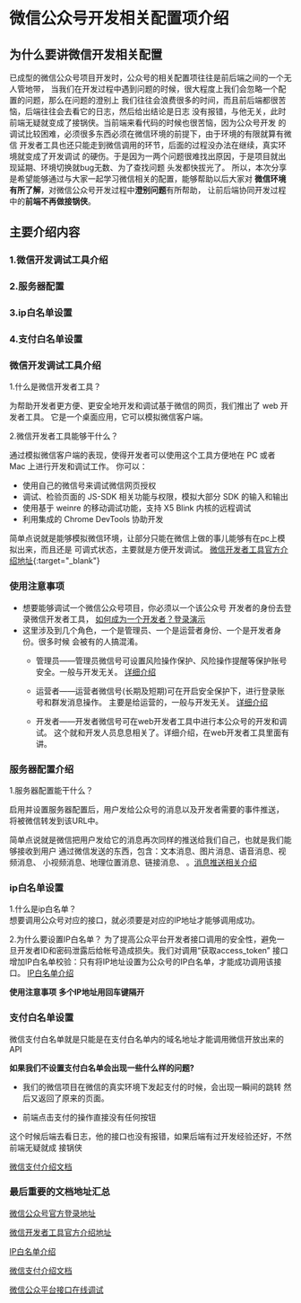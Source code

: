 # 微信公众号开发相关配置项介绍

## 为什么要讲微信开发相关配置

   已成型的微信公众号项目开发时，公众号的相关配置项往往是前后端之间的一个无人管地带，
当我们在开发过程中遇到问题的时候，很大程度上我们会忽略一个配置的问题，那么在问题的澄别上
我们往往会浪费很多的时间，而且前后端都很苦恼，后端往往会去看它的日志，然后给出结论是日志
没有报错，与他无关，此时前端无疑就变成了接锅侠。当前端来看代码的时候也很苦恼，因为公众号开发
的调试比较困难，必须很多东西必须在微信环境的前提下，由于环境的有限就算有微信
开发者工具也还只能走到微信调用的环节，后面的过程没办法在继续，真实环境就变成了开发调试
的硬伤。于是因为一两个问题很难找出原因，于是项目就出现延期、环境切换就bug无数、为了查找问题
头发都快拔光了。
所以，本次分享是希望能够通过与大家一起学习微信相关的配置，能够帮助以后大家对
  **微信环境有所了解**，对微信公众号开发过程中**澄别问题**有所帮助，
让前后端协同开发过程中的**前端不再做接锅侠**。



## 主要介绍内容
### 1.微信开发调试工具介绍
### 2.服务器配置
### 3.ip白名单设置
### 4.支付白名单设置

### 微信开发调试工具介绍
1.什么是微信开发者工具？   

为帮助开发者更方便、更安全地开发和调试基于微信的网页，我们推出了 web 开发者工具。
它是一个桌面应用，它可以模拟微信客户端。   


2.微信开发者工具能够干什么？  

通过模拟微信客户端的表现，使得开发者可以使用这个工具方便地在 PC 
或者 Mac 上进行开发和调试工作。
你可以：   
* 使用自己的微信号来调试微信网页授权
* 调试、检验页面的 JS-SDK 相关功能与权限，模拟大部分 SDK 的输入和输出
* 使用基于 weinre 的移动调试功能，支持 X5 Blink 内核的远程调试
* 利用集成的 Chrome DevTools 协助开发

简单点说就是能够模拟微信环境，让部分只能在微信上做的事儿能够有在pc上模拟出来，而且还是
可调式状态，主要就是方便开发调试。
[微信开发者工具官方介绍地址](https://mp.weixin.qq.com/wiki?t=resource/res_main&id=mp1455784140){:target="_blank"}
### **使用注意事项**
* 想要能够调试一个微信公众号项目，你必须以一个该公众号
开发者的身份去登录微信开发者工具，
[如何成为一个开发者？登录演示](https://mp.weixin.qq.com/)
* 这里涉及到几个角色，一个是管理员、一个是运营者身份、一个是开发者身份。很多时候
会被有的人搞混淆。
    * 管理员——管理员微信号可设置风险操作保护、风险操作提醒等保护账号安全。一般与开发无关。
    [详细介绍](http://kf.qq.com/faq/120911VrYVrA1412116ZRvuU.html)

    * 运营者——运营者微信号(长期及短期)可在开启安全保护下，进行登录账号和群发消息操作。
    主要是给运营的，一般与开发无关。
    [详细介绍](http://kf.qq.com/faq/120911VrYVrA141211FbEnq2.html)
    
    * 开发者——开发者微信号可在web开发者工具中进行本公众号的开发和调试。
    这个就和开发人员息息相关了。详细介绍，在web开发者工具里面有讲。
   

### 服务器配置介绍
1.服务器配置能干什么？ 
  
启用并设置服务器配置后，用户发给公众号的消息以及开发者需要的事件推送，
将被微信转发到该URL中。

简单点说就是微信把用户发给它的消息再次同样的推送给我们自己，也就是我们能够接收到用户
通过微信发送的东西，包含：文本消息、图片消息、语音消息、视频消息、
小视频消息、地理位置消息、链接消息、
。[消息推送相关介绍](https://mp.weixin.qq.com/wiki?t=resource/res_main&id=mp1421140453)

###   ip白名单设置   
1.什么是ip白名单？   
   想要调用公众号对应的接口，就必须要是对应的IP地址才能够调用成功。

2.为什么要设置IP白名单？
    为了提高公众平台开发者接口调用的安全性，避免一旦开发者ID和密码泄露后给帐号造成损失。我们对调用“获取access_token”
    接口增加IP白名单校验：只有将IP地址设置为公众号的IP白名单，才能成功调用该接口。
[IP白名单介绍](https://mp.weixin.qq.com/cgi-bin/announce?action=getannouncement&key=1495617578&version=1&lang=zh_CN&platform=2)

**使用注意事项** 
**多个IP地址用回车键隔开**

###  支付白名单设置
微信支付白名单就是只能是在支付白名单内的域名地址才能调用微信开放出来的API
   
**如果我们不设置支付白名单会出现一些什么样的问题?**
* 我们的微信项目在微信的真实环境下发起支付的时候，会出现一瞬间的跳转
然后又返回了原来的页面。

* 前端点击支付的操作直接没有任何按钮

这个时候后端去看日志，他的接口也没有报错，如果后端有过开发经验还好，不然前端无疑就成
接锅侠


[微信支付介绍文档](https://pay.weixin.qq.com/wiki/doc/api/index.html)


###  最后重要的文档地址汇总

[微信公众号官方登录地址](https://mp.weixin.qq.com/)   

[微信开发者工具官方介绍地址](https://mp.weixin.qq.com/wiki?t=resource/res_main&id=mp1455784140)

[IP白名单介绍](https://mp.weixin.qq.com/cgi-bin/announce?action=getannouncement&key=1495617578&version=1&lang=zh_CN&platform=2)

[微信支付介绍文档](https://pay.weixin.qq.com/wiki/doc/api/index.html)

[微信公众平台接口在线调试](https://mp.weixin.qq.com/debug/cgi-bin/apiinfo?t=index&type=%E6%B6%88%E6%81%AF%E6%8E%A5%E5%8F%A3%E8%B0%83%E8%AF%95&form=%E5%9B%BE%E7%89%87%E6%B6%88%E6%81%AF)





